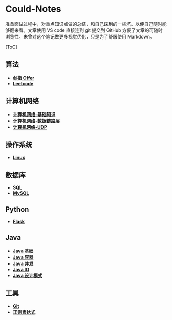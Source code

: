 # Could-Notes
准备面试过程中，对重点知识点做的总结，和自己踩到的一些坑。以便自己随时能够翻来看。文章使用 VS code 直接连到 git 提交到 GitHub 方便了文章的可随时浏览性。未曾对这个笔记做更多视觉优化，只是为了舒服使用 Markdown。

[ToC] 

## 算法
- **[剑指 Offer ](https://github.com/Acc2020/Could-Notes/blob/master/notes/剑指%20Offer-目录.md)**
- **[Leetcode ](https://github.com/Acc2020/Could-Notes/blob/master/notes/Leetcode-目录.md)**

## 计算机网络
- **[计算机网络-基础知识](https://github.com/Acc2020/Could-Notes/blob/master/notes/计算机网络-基础知识.md)**
- **[计算机网络-数据链路层](https://github.com/Acc2020/Could-Notes/blob/master/notes/计算机网络-数据链路层.md)**
- **[计算机网络-UDP](https://github.com/Acc2020/Could-Notes/blob/master/notes/计算机网络-UDP.md)**


## 操作系统
- **[Linux](https://github.com/Acc2020/Could-Notes/blob/master/notes/Linux.md)**

## 数据库
- **[SQL]()**  
- **[MySQL]()**


## Python 
- **[Flask](https://github.com/Acc2020/Could-Notes/blob/master/notes/Python-Flask.md)**

## Java
- **[Java 基础](https://github.com/Acc2020/Could-Notes/blob/master/notes/Java%20基础.md)**
- **[Java 容器](https://github.com/Acc2020/Could-Notes/blob/master/notes/Java%20容器.md)**
- **[Java 并发](https://github.com/Acc2020/Could-Notes/blob/master/notes/Java%20并发.md)**
- **[Java IO](https://github.com/Acc2020/Could-Notes/blob/master/notes/Java%20IO.md)**
- **[Java 设计模式](https://github.com/Acc2020/Could-Notes/blob/master/notes/Java%20设计模式.md)**


## 工具
- **[Git](https://github.com/Acc2020/Could-Notes/blob/master/notes/git.md)**
- **[正则表达式](https://github.com/Acc2020/Could-Notes/blob/master/notes/正则表达式.md)**
